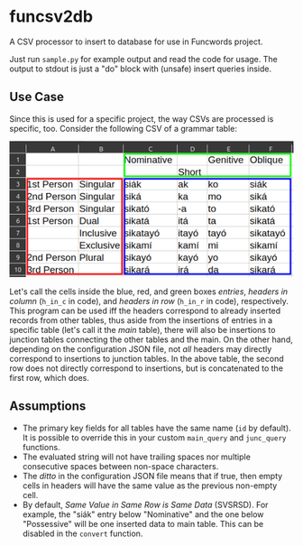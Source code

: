 # funcsv2db
A CSV processor to insert to database for use in Funcwords project.

Just run `sample.py` for example output and read the code for usage. The output to stdout is just a "do" block with (unsafe) insert queries inside.

## Use Case

Since this is used for a specific project, the way CSVs are processed is specific, too. Consider the following CSV of a grammar table:

![Pangasinan Personal Pronouns](doc/personal-pronoun-table.png)

Let's call the cells inside the blue, red, and green boxes *entries*, *headers in column* (`h_in_c` in code), and *headers in row* (`h_in_r` in code), respectively. This program can be used iff the headers correspond to already inserted records from other tables, thus aside from the insertions of entries in a specific table (let's call it the *main* table), there will also be insertions to junction tables connecting the other tables and the main. On the other hand, depending on the configuration JSON file, not *all* headers may directly correspond to insertions to junction tables. In the above table, the second row does not directly correspond to insertions, but is concatenated to the first row, which does.

## Assumptions
- The primary key fields for all tables have the same name (`id` by default). It is possible to override this in your custom `main_query` and `junc_query` functions.
- The evaluated string will not have trailing spaces nor multiple consecutive spaces between non-space characters.
- The *ditto* in the configuration JSON file means that if true, then empty cells in headers will have the same value as the previous non-empty cell.
- By default, *Same Value in Same Row is Same Data* (SVSRSD). For example, the "siák" entry below "Nominative" and the one below "Possessive" will be one inserted data to main table. This can be disabled in the `convert` function.